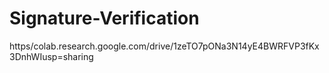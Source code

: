 # Signature-Verification
https/colab.research.google.com/drive/1zeTO7pONa3N14yE4BWRFVP3fKx3DnhWIusp=sharing
